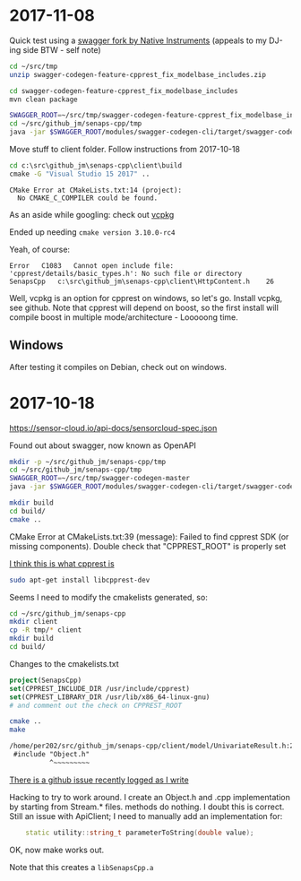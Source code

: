 # 2017-11-08

Quick test using a [swagger fork by Native Instruments](https://github.com/NativeInstruments/swagger-codegen/tree/feature/cpprest_fix_modelbase_includes) (appeals to my DJ-ing side BTW - self note)


```bash
cd ~/src/tmp
unzip swagger-codegen-feature-cpprest_fix_modelbase_includes.zip

cd swagger-codegen-feature-cpprest_fix_modelbase_includes
mvn clean package

SWAGGER_ROOT=~/src/tmp/swagger-codegen-feature-cpprest_fix_modelbase_includes
cd ~/src/github_jm/senaps-cpp/tmp
java -jar $SWAGGER_ROOT/modules/swagger-codegen-cli/target/swagger-codegen-cli.jar generate -i https://sensor-cloud.io/api-docs/sensorcloud-spec.json -l cpprest -o ./
```

Move stuff to client folder. Follow instructions from 2017-10-18

```cmd
cd c:\src\github_jm\senaps-cpp\client\build
cmake -G "Visual Studio 15 2017" ..
```

```
CMake Error at CMakeLists.txt:14 (project):
  No CMAKE_C_COMPILER could be found.
```
As an aside while googling: check out [vcpkg](https://github.com/Microsoft/vcpkg)

Ended up needing `cmake version 3.10.0-rc4`

Yeah, of course:
```
Error	C1083	Cannot open include file: 'cpprest/details/basic_types.h': No such file or directory	SenapsCpp	c:\src\github_jm\senaps-cpp\client\HttpContent.h	26	
```

Well, vcpkg is an option for cpprest on windows, so let's go. Install vcpkg, see github. 
Note that cpprest will depend on boost, so the first install will compile boost in multiple mode/architecture - Looooong time.


## Windows

After testing it compiles on Debian, check out on windows. 

# 2017-10-18

https://sensor-cloud.io/api-docs/sensorcloud-spec.json

Found out about swagger, now known as OpenAPI

```bash
mkdir -p ~/src/github_jm/senaps-cpp/tmp
cd ~/src/github_jm/senaps-cpp/tmp
SWAGGER_ROOT=~/src/tmp/swagger-codegen-master
java -jar $SWAGGER_ROOT/modules/swagger-codegen-cli/target/swagger-codegen-cli.jar generate -i https://sensor-cloud.io/api-docs/sensorcloud-spec.json -l cpprest -o ./
```
```sh
mkdir build
cd build/
cmake ..
```

CMake Error at CMakeLists.txt:39 (message): Failed to find cpprest SDK (or missing components).  Double check that "CPPREST_ROOT" is properly set

[I think this is what cpprest is](https://github.com/Microsoft/cpprestsdk)

```sh
sudo apt-get install libcpprest-dev
```

Seems I need to modify the cmakelists generated, so:
```sh
cd ~/src/github_jm/senaps-cpp
mkdir client
cp -R tmp/* client
mkdir build
cd build/
```
Changes to the cmakelists.txt

```Cmake
project(SenapsCpp)
set(CPPREST_INCLUDE_DIR /usr/include/cpprest)
set(CPPREST_LIBRARY_DIR /usr/lib/x86_64-linux-gnu)
# and comment out the check on CPPREST_ROOT
```

```sh
cmake ..
make
```

```txt
/home/per202/src/github_jm/senaps-cpp/client/model/UnivariateResult.h:26:10: fatal error: Object.h: No such file or directory
 #include "Object.h"
          ^~~~~~~~~~
```

[There is a github issue recently logged as I write](https://github.com/swagger-api/swagger-codegen/issues/6512)

Hacking to try to work around.
I create an Object.h and .cpp implementation by starting from Stream.* files. methods do nothing. I doubt this is correct.
Still an issue with ApiClient; I need to manually add an implementation for:
```c++
    static utility::string_t parameterToString(double value);
```

OK, now make works out.

Note that this creates a `libSenapsCpp.a`